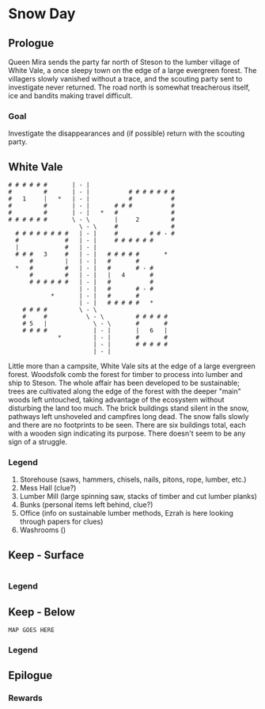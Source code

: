 # Snow Day

## Prologue
Queen Mira sends the party far north of Steson to the lumber village of White Vale, a once sleepy town on the edge of a large evergreen forest. The villagers slowly vanished without a trace, and the scouting party sent to investigate never returned. The road north is somewhat treacherous itself, ice and bandits making travel difficult.

### Goal
Investigate the disappearances and (if possible) return with the scouting party.

## White Vale
```
# # # # # #       | - |                        
#         #       | - |           # # # # # # #
#   1     |   *   | - |           #           #
#         #       | - |       # # #           #
#         #       | - |   *   #               #
# # # # # #       \ - \       |     2         #
                    \ - \     #               #
  # # # # # # # #   | - |     #         # # - #
  #             #   | - |     # # # # # #      
  |             #   | - |                      
  # # #   3     #   | - |   # # # # #       *  
      #         |   | - |   #       #          
  *   #         #   | - |   #       # - #      
      #         #   | - |   |   4       #      
      # # # # # #   | - |   #           #      
                    | - |   #       # - #      
            *       | - |   #       #          
                    | - |   # # # # #   *      
    # # # #         \ - \                      
    #     #           \ - \         # # # # #  
    # 5   |             \ - \       #       #  
    # # # #             | - |       |   6   |  
              *         | - |       #       #  
                        | - |       # # # # #  
                        | - |                  
```

Little more than a campsite, White Vale sits at the edge of a large evergreen forest. Woodsfolk comb the forest for timber to process into lumber and ship to Steson. The whole affair has been developed to be sustainable; trees are cultivated along the edge of the forest with the deeper "main" woods left untouched, taking advantage of the ecosystem without disturbing the land too much. The brick buildings stand silent in the snow, pathways left unshoveled and campfires long dead. The snow falls slowly and there are no footprints to be seen. There are six buildings total, each with a wooden sign indicating its purpose. There doesn't seem to be any sign of a struggle.

### Legend
1. Storehouse (saws, hammers, chisels, nails, pitons, rope, lumber, etc.)
2. Mess Hall (clue?)
3. Lumber Mill (large spinning saw, stacks of timber and cut lumber planks)
4. Bunks (personal items left behind, clue?)
5. Office (info on sustainable lumber methods, Ezrah is here looking through papers for clues)
6. Washrooms ()

## Keep - Surface
```

```

### Legend


## Keep - Below
```
MAP GOES HERE
```

### Legend


## Epilogue

### Rewards
